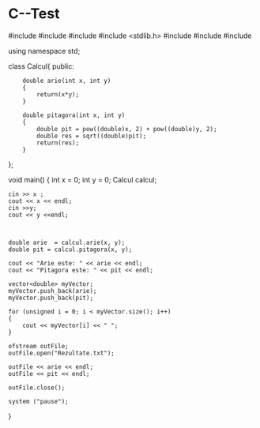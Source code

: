 C--Test
=======

#include <iostream>
#include <string>
#include <fstream>
#include <stdlib.h>
#include <ctime> 
#include <vector>
#include <cmath>

using namespace std;

class Calcul{
	public:

		double arie(int x, int y)
		{
			return(x*y);
		}

		double pitagora(int x, int y)
		{
			double pit = pow((double)x, 2) + pow((double)y, 2);
			double res = sqrt((double)pit);
			return(res);
		}
};


void main()
{
	int x = 0;
	int y = 0;
	Calcul calcul;
	
	cin >> x ;
	cout << x << endl;
	cin >>y;
	cout << y <<endl;

	

	double arie  = calcul.arie(x, y);
	double pit = calcul.pitagora(x, y);

	cout << "Arie este: " << arie << endl;
	cout << "Pitagora este: " << pit << endl;

	vector<double> myVector;
	myVector.push_back(arie);
	myVector.push_back(pit);

	for (unsigned i = 0; i < myVector.size(); i++)
	{
		cout << myVector[i] << " ";
	}

	ofstream outFile;
	outFile.open("Rezultate.txt");

	outFile << arie << endl;
	outFile << pit << endl;

	outFile.close();

	system ("pause");
}


